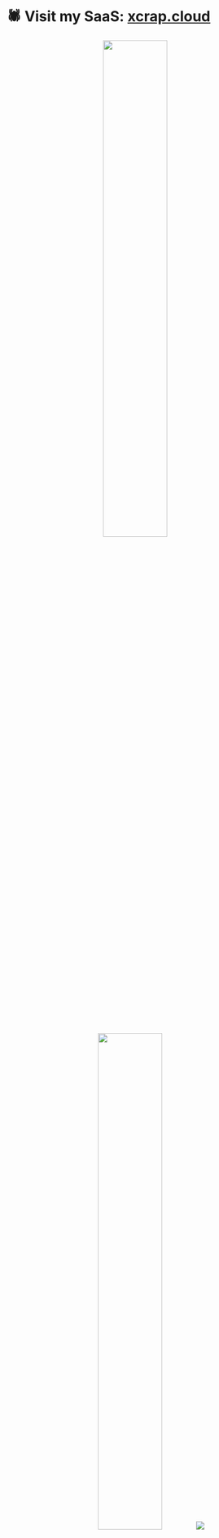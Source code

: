 # 🕷️ Visit my SaaS: [xcrap.cloud](https://xcrap.cloud)
<div align="center">
  <img height="50%" width="auto" src ="https://github-readme-stats.vercel.app/api?username=1marcuth&show_icons=true&count_private=true&theme=darcula&hide_border=true&hide=issues,contribs&bg_color=00000000">
  <img height="50%" width="auto" src ="https://github-readme-stats.vercel.app/api/top-langs/?username=1marcuth&layout=compact&hide_border=true&theme=darcula&bg_color=00000000&langs_count=6&hide=jupyter%20notebook,tex,css,scss,html,ejs">
  <img src ="https://github-readme-streak-stats.herokuapp.com?user=1marcuth&theme=darcula&hide_border=true&background=FFFFFF00">
  <br>
  <br>
  <div id="badges">
</div>
</div>
